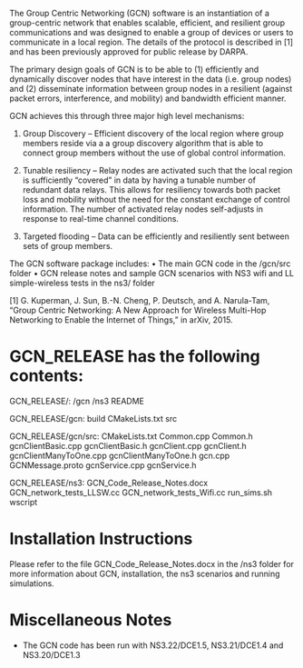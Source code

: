 The Group Centric Networking (GCN) software is an instantiation of a group-centric network that enables scalable, efficient, and resilient group communications
and was designed to enable a group of devices or users to communicate in a local region. The details of the protocol is described in [1] and has been previously
approved for public release by DARPA.

The primary design goals of GCN is to be able to (1) efficiently and dynamically discover nodes that have interest in the data (i.e. group nodes) and (2) disseminate
information between group nodes in a resilient (against packet errors, interference, and mobility) and bandwidth efficient manner. 

GCN achieves this through three major high level mechanisms:

1.	Group Discovery – Efficient discovery of the local region where group members reside via a a group discovery algorithm that is able to connect group members without the use of global control information.

2.	Tunable resiliency – Relay nodes are activated such that the local region is sufficiently “covered” in data by having a tunable number of redundant data relays. This allows for resiliency
   towards both packet loss and mobility without the need for the constant exchange of control information. The number of activated relay nodes self-adjusts in response to real-time channel conditions. 
   
3.	Targeted flooding – Data can be efficiently and resiliently sent between sets of group members.

The GCN software package includes:
•	The main GCN code in the /gcn/src folder 
•	GCN release notes and sample GCN scenarios with NS3 wifi and LL simple-wireless tests in the ns3/ folder


[1] G. Kuperman, J. Sun, B.-N. Cheng, P. Deutsch, and A. Narula-Tam, “Group Centric Networking: A New Approach for Wireless Multi-Hop Networking to Enable the Internet of Things,” in arXiv, 2015. 


GCN_RELEASE has the following contents:
==============================================
GCN_RELEASE/:
  /gcn
  /ns3
  README

GCN_RELEASE/gcn:
  build
  CMakeLists.txt
  src

GCN_RELEASE/gcn/src:
  CMakeLists.txt
  Common.cpp
  Common.h
  gcnClientBasic.cpp
  gcnClientBasic.h
  gcnClient.cpp
  gcnClient.h
  gcnClientManyToOne.cpp
  gcnClientManyToOne.h
  gcn.cpp
  GCNMessage.proto
  gcnService.cpp
  gcnService.h

GCN_RELEASE/ns3:
  GCN_Code_Release_Notes.docx
  GCN_network_tests_LLSW.cc
  GCN_network_tests_Wifi.cc
  run_sims.sh
  wscript


Installation Instructions
============================================================
Please refer to the file GCN_Code_Release_Notes.docx in the /ns3 folder for more information about GCN, 
installation, the ns3 scenarios and running simulations.

Miscellaneous Notes
===========================================================
* The GCN code has been run with NS3.22/DCE1.5, NS3.21/DCE1.4 and NS3.20/DCE1.3

